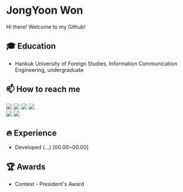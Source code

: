 <!-- <img align='right' src="https://hits.seeyoufarm.com/api/count/incr/badge.svg?url=https%3A%2F%2Fgithub.com%2FSeongilHeo%2Fhit-counter&count_bg=%2379C83D&title_bg=%23555555&icon=&icon_color=%23E7E7E7&title=Visits&edge_flat=false">
 -->
# JongYoon Won
Hi there! Welcome to my Github!<br>
<!-- I am a student studying computer Engineering.<br>
 -->
## 🎓 Education
- Hankuk University of Foreign Studies, Information Communication Engineering, undergraduate

## 📫 How to reach me
<a href="mailto:llovelegonoel@gmail.com" target="_blank"><img src="https://img.shields.io/badge/Gmail-EA4335?style=flat-square&logo=Gmail&logoColor=white"/></a>
<a href="https://www.instagram.com/zibb03/" target="_blank"><img src="https://img.shields.io/badge/Instagram-E4405F?style=flat-square&logo=Instagram&logoColor=white"/></a>
<a href="https://www.facebook.com/profile.php?id=100018771584733" target="_blank"><img src="https://img.shields.io/badge/Facebook-1877F2?style=flat-square&logo=Facebook&logoColor=white"/></a>
<img src="https://img.shields.io/badge/zibb-FFCD00?style=flat-square&logo=KakaoTalk&logoColor=white"/><br>
<a href="https://www.linkedin.com/in/jongyoon-won-b08509237/" target="_blank"><img src="https://img.shields.io/badge/LinkedIn-0A66C2?style=flat-square&logo=LinkedIn&logoColor=white"/></a>
<a href="https://www.youtube.com/channel/UC79Ip_nFNiUxP6B8b7vcdbg" target="_blank"><img src="https://img.shields.io/badge/YouTube-FF0000?style=flat-square&logo=YouTube&logoColor=white"/></a>
<!-- <a href="https://heo-seongil.tistory.com/" target="_blank"><img src="https://img.shields.io/badge/Blog-F56C2D?style=flat-square&logo=Opsgenie&logoColor=white"/></a> -->



<!--  ## 🔭 I’m currently working on ...
 - Research on Off-road Autonomous vehicle [22.04~]
 -->
## 🔥 Experience
- Developed (...) [00.00~00.00]

## 🏆 Awards
- Contest - President's Award

<!-- ## 🛠 Skills
<center>
 <table width="100%">
 <tr width="100%">
  <td valign="top" width="50%">
    <h3>Language</h3>
    <ul>
     <li>Advanced</li>
      <p>
       <img src="https://img.shields.io/badge/C-A8B9CC?style=flat-square&logo=C&logoColor=white"/> 
       <img src="https://img.shields.io/badge/C++-00599C?style=flat-square&logo=c%2B%2B&logoColor=white"/> 
       <img src="https://img.shields.io/badge/Python-3776AB?style=flat-square&logo=Python&logoColor=white"/> 
       <img src="https://img.shields.io/badge/HTML-E34F26?style=flat-square&logo=HTML5&logoColor=white"/> 
       <img src="https://img.shields.io/badge/CSS-1572B6?style=flat-square&logo=CSS3&logoColor=white"/> 
      </p>
     <li>Intermediate</li>
      <p>
        <img src="https://img.shields.io/badge/JavaScript-F7DF1E?style=flat-square&logo=JavaScripton&logoColor=white"/>
        <img src="https://img.shields.io/badge/Java-007396?style=flat-square&logo=Java&logoColor=white"/>
        <img src="https://img.shields.io/badge/Markdown-000000?style=flat-square&logo=Markdown&logoColor=white"/>
        <img src="https://img.shields.io/badge/PHP-777BB4?style=flat-square&logo=PHP&logoColor=white"/> 
      </p>
     <li>Beginning</li>
      <p>
        <img src="https://img.shields.io/badge/Go-00ADD8?style=flat-square&logo=Go&logoColor=white"/> 
        <img src="https://img.shields.io/badge/Kotlin-0095D5?style=flat-square&logo=Kotlin&logoColor=white"/>
      </p>
    </ul>
    <img src="https://blog.kakaocdn.net/dn/dAEQye/btqDOkONLE0/5TK0HtrButojrSUVadJRP0/img.jpg" height="1" width="400">
  </td>
  <td valign="top" width="50%">
    <h3>Stack</h3>
    <p>
     <img src="https://img.shields.io/badge/Pytorch-EE4C2C?style=flat-square&logo=Pytorch&logoColor=white"/>
     <img src="https://img.shields.io/badge/TensorFlow-FF6F00?style=flat-square&logo=TensorFlow&logoColor=white"/><br>
     <img src="https://img.shields.io/badge/Android-3DDC84?style=flat-square&logo=Android&logoColor=white"/><br>
     <img src="https://img.shields.io/badge/Git-F05032?style=flat-square&logo=Git&logoColor=white"/>
     <img src="https://img.shields.io/badge/Docker-2496ED?style=flat-square&logo=Docker&logoColor=white"/><br>
     <img src="https://img.shields.io/badge/aws-232F3E?style=flat-square&logo=AmazonAWS&logoColor=white"/>
     <img src="https://img.shields.io/badge/Ubuntu-E95420?style=flat-square&logo=Ubuntu&logoColor=white"/><br>
     <img src="https://img.shields.io/badge/Apache-D22128?style=flat-square&logo=Apache&logoColor=white"/>
     <img src="https://img.shields.io/badge/MariaDB-1F305F?style=flat-square&logo=MariaDB&logoColor=white"/>
     <img src="https://img.shields.io/badge/MySQL-4479A1?style=flat-square&logo=MySQL&logoColor=white"/><br>
     <img src="https://img.shields.io/badge/Raspberry Pi-A22846?style=flat-square&logo=RaspberryPi&logoColor=white"/>
     <img src="https://img.shields.io/badge/Arduino-00979D?style=flat-square&logo=Arduino&logoColor=white"/><br>
    </p>
    <img src="https://blog.kakaocdn.net/dn/dAEQye/btqDOkONLE0/5TK0HtrButojrSUVadJRP0/img.jpg" height="1" width="400">
  </td></tr></table>
<center>  
 
## 😁 Github Stats  
<table width="100%">
 <tr>
  <td valign="top" width="50%">
   <img src="https://github-readme-stats.vercel.app/api?username=SeongilHeo&hide_border=true" width="400">
  </td>
  <td valign="top" width="50%">
   <img src="https://github-readme-stats.vercel.app/api/top-langs/?username=SeongilHeo&hide_border=true&layout=compact" width="400">
  </td>
 </tr>
</table>  

<p align="center"><img align='center' src="http://mazassumnida.wtf/api/v2/generate_badge?boj=tjddlf101"></p> -->

